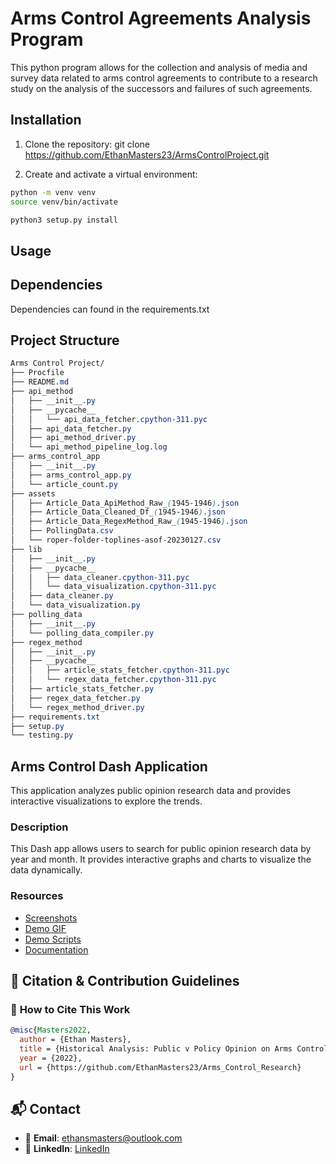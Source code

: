 # Arms Control Agreements Analysis Program

This python program allows for the collection and analysis of media and survey data related to arms control agreements to contribute to a research study on the analysis of the successors and failures of such agreements.

## Installation

1. Clone the repository:
git clone https://github.com/EthanMasters23/ArmsControlProject.git

2. Create and activate a virtual environment:
```bash
python -m venv venv
source venv/bin/activate

python3 setup.py install
```

## Usage


## Dependencies

Dependencies can found in the requirements.txt


## Project Structure

```css
Arms Control Project/
├── Procfile
├── README.md
├── api_method
│   ├── __init__.py
│   ├── __pycache__
│   │   └── api_data_fetcher.cpython-311.pyc
│   ├── api_data_fetcher.py
│   ├── api_method_driver.py
│   └── api_method_pipeline_log.log
├── arms_control_app
│   ├── __init__.py
│   ├── arms_control_app.py
│   └── article_count.py
├── assets
│   ├── Article_Data_ApiMethod_Raw_(1945-1946).json
│   ├── Article_Data_Cleaned_Df_(1945-1946).json
│   ├── Article_Data_RegexMethod_Raw_(1945-1946).json
│   ├── PollingData.csv
│   └── roper-folder-toplines-asof-20230127.csv
├── lib
│   ├── __init__.py
│   ├── __pycache__
│   │   ├── data_cleaner.cpython-311.pyc
│   │   └── data_visualization.cpython-311.pyc
│   ├── data_cleaner.py
│   └── data_visualization.py
├── polling_data
│   ├── __init__.py
│   └── polling_data_compiler.py
├── regex_method
│   ├── __init__.py
│   ├── __pycache__
│   │   ├── article_stats_fetcher.cpython-311.pyc
│   │   └── regex_data_fetcher.cpython-311.pyc
│   ├── article_stats_fetcher.py
│   ├── regex_data_fetcher.py
│   └── regex_method_driver.py
├── requirements.txt
├── setup.py
└── testing.py
```

## Arms Control Dash Application

This application analyzes public opinion research data and provides interactive visualizations to explore the trends.

### Description
This Dash app allows users to search for public opinion research data by year and month. It provides interactive graphs and charts to visualize the data dynamically.

### Resources
- [Screenshots](screenshots/)
- [Demo GIF](demo.gif)
- [Demo Scripts](demo_scripts/)
- [Documentation](docs/)


## 📖 Citation & Contribution Guidelines

### 📌 **How to Cite This Work**
```bibtex
@misc{Masters2022,
  author = {Ethan Masters},
  title = {Historical Analysis: Public v Policy Opinion on Arms Control},
  year = {2022},
  url = {https://github.com/EthanMasters23/Arms_Control_Research}
}
```

## 📬 Contact

- 📧 **Email**: [ethansmasters@outlook.com](mailto:ethansmasters@outlook.com)
- 🔗 **LinkedIn**: [LinkedIn](https://www.linkedin.com/in/ethan-masters/)
